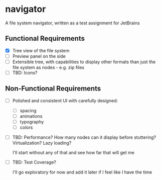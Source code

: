 # navigator
A file system navigator, written as a test assignment for JetBrains

## Functional Requirements
- [x] Tree view of the file system
- [ ] Preview panel on the side
- [ ] Extensible tree, with capabilities to display other formats than just the file system as nodes - e.g. zip files
- [ ] TBD: Icons?

## Non-Functional Requirements
- [ ] Polished and consistent UI with carefully designed:
    - [ ] spacing
    - [ ] animations
    - [ ] typography
    - [ ] colors
- [ ] TBD: Performance? How many nodes can it display before stuttering? Virtualization? Lazy loading?
  
  I'll start without any of that and see how far that will get me
- [ ] TBD: Test Coverage?
  
  I'll go exploratory for now and add it later if I feel like I have the time